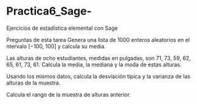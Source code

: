 # Practica6_Sage-
Ejercicios de estadística elemental con Sage

Preguntas de esta tarea
Genera una lista de 1000 enteros aleatorios en el ntervalo [−100, 100] y calcula su media.

Las alturas de ocho estudiantes, medidas en pulgadas, son 71, 73, 59, 62, 65, 61, 73, 61. Calcula la media, la mediana y la moda de estas alturas.

Usando los mismos datos, calcula la desviación típica y la varianza de las alturas de la muestra.

Calcula el rango de la muestra de alturas anterior.

